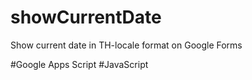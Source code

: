 # showCurrentDate
Show current date in TH-locale format on Google Forms

#Google Apps Script
#JavaScript
